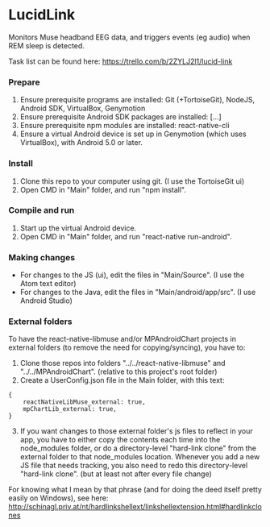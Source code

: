# LucidLink
Monitors Muse headband EEG data, and triggers events (eg audio) when REM sleep is detected.

Task list can be found here: https://trello.com/b/2ZYLJ2l1/lucid-link

### Prepare

1) Ensure prerequisite programs are installed: Git (+TortoiseGit), NodeJS, Android SDK, VirtualBox, Genymotion  
2) Ensure prerequisite Android SDK packages are installed: [...]  
3) Ensure prerequisite npm modules are installed: react-native-cli  
4) Ensure a virtual Android device is set up in Genymotion (which uses VirtualBox), with Android 5.0 or later.  

### Install

1) Clone this repo to your computer using git. (I use the TortoiseGit ui)  
2) Open CMD in "Main" folder, and run "npm install".  

### Compile and run

1) Start up the virtual Android device.  
2) Open CMD in "Main" folder, and run "react-native run-android".  

### Making changes

* For changes to the JS (ui), edit the files in "Main/Source". (I use the Atom text editor)  
* For changes to the Java, edit the files in "Main/android/app/src". (I use Android Studio)  

### External folders

To have the react-native-libmuse and/or MPAndroidChart projects in external folders (to remove the need for copying/syncing), you have to:  
1) Clone those repos into folders "../../react-native-libmuse" and "../../MPAndroidChart". (relative to this project's root folder)  
2) Create a UserConfig.json file in the Main folder, with this text:
```
{
	reactNativeLibMuse_external: true,
	mpChartLib_external: true,
}
```
3) If you want changes to those external folder's js files to reflect in your app, you have to either copy the contents each time into the node_modules folder, or do a directory-level "hard-link clone" from the external folder to that node_modules location. Whenever you add a new JS file that needs tracking, you also need to redo this directory-level "hard-link clone". (but at least not after every file change)

For knowing what I mean by that phrase (and for doing the deed itself pretty easily on Windows), see here: http://schinagl.priv.at/nt/hardlinkshellext/linkshellextension.html#hardlinkclones